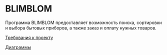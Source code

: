 # BLIMBLOM

Программа BLIMBLOM предоставляет возможность поиска, сортировки и выбора бытовых приборов, а также заказ и оплату нужных товаров.

[Требования к проекту](https://github.com/Dragonthug/lab3_ZHRCPO/blob/main/docs/SRS.md)  

[Диаграммы](https://github.com/Dragonthug/lab3_ZHRCPO/blob/main/docs/SRS.md)
